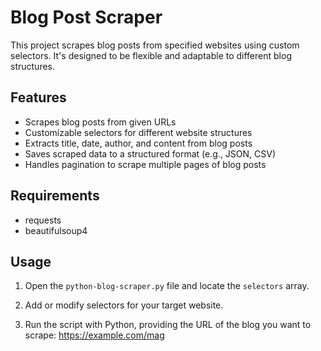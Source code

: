 # Blog Post Scraper

This project scrapes blog posts from specified websites using custom selectors. It's designed to be flexible and adaptable to different blog structures.

## Features

- Scrapes blog posts from given URLs
- Customizable selectors for different website structures
- Extracts title, date, author, and content from blog posts
- Saves scraped data to a structured format (e.g., JSON, CSV)
- Handles pagination to scrape multiple pages of blog posts

## Requirements

- requests
- beautifulsoup4


## Usage

1. Open the `python-blog-scraper.py` file and locate the `selectors` array.

2. Add or modify selectors for your target website. 


3. Run the script with Python, providing the URL of the blog you want to scrape:
https://example.com/mag

